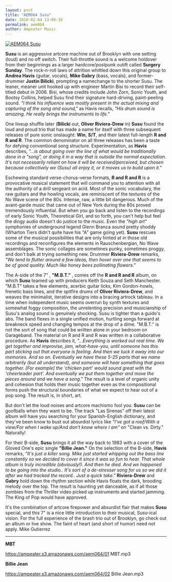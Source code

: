 ```yaml
---
layout: post
title: "AEM064 Susu"
date: 2010-02-04 13:00:18
permalink: aem064
author: Ampeater Music
---
```

[![AEM064 Susu](https://ampeater.s3.amazonaws.com/aem064/Susu.jpg)](https://ampeater.s3.amazonaws.com/aem064/Susu.jpg)

**Susu** is an aggressive artcore machine out of Brooklyn with one setting (loud) and no off switch. Their full-throttle sound is a welcome holdover from their beginnings as a larger hardcore/postpunk outift called **Surgery Sunday**. The rock-n-roll laws of attrition whittled down this original group to **Andrea Havis** (guitar, vocals), **Mike Gabry** (bass, vocals), and former-drummer **Justin Bilicki**, prompting a namechange to the shorter Susu. The leaner, meaner unit hooked up with engineer Martin Bisi to record their self-titled debut in 2006. Bisi, whose credits include John Zorn, Sonic Youth, and Bootsy Collins, helped Susu find their signature hard-driving, paint-peeling sound. _"I think his influence was mostly present in the actual mixing and capturing of the song and sound,"_ as Havis recalls, _"His drum sound is amazing. He really brings the instruments to life."_

<!-- more -->

One lineup shuffle later (**Bilicki** out, **Oliver Riviera-Drew** in) **Susu** found the loud and proud trio that has made a name for itself with three subsequent releases of pure sonic onslaught: **Win**, **S/T**, and their latest full-length **R and R and R**. The common denominator on all three releases has been a taste for defying conventional song structure. Experimentation, as **Havis** describes, _"...is about going over the line of what would be traditionally done in a "song", or doing it in a way that is outside the normal expectation. It's not necessarily reliant on how it will be received/perceived, but chosen because collectively we (Susu) all enjoy it, or it moves us to build upon it."_

Eschewing standard verse-chorus-verse formats, **R and R and R** is a provocative musical statement that will command you to attention with all the authority of a drill sergeant on acid. Most of the sonic vocabulary, the raw guitars and the howling vocals, are reminiscent of the textures of the No Wave scene of the 80s. Intense, raw, a little bit dangerous. Much of the avant-garde music that came out of New York during the 80s proved tremendously influential. But when you go back and listen to the recordings of early Sonic Youth, Theoretical Girl, and so forth, you can't help but feel the dingy audio doesn't do justice to the music. Even the _"high art"_ symphonies of underground legend Glenn Branca sound pretty shoddy (Wharton Tiers didn't quite have his "A" game going yet). **Susu** rescues some of the musical possibilities that are only hinted at in those old recordings and reconfigures the elements in Rauschenbergian, No Wave assemblages. The sonic collages are sometimes punky, sometimes proggy, and don't balk at trying something new. Drummer **Riviera-Drew** remarks, _"We tend to flutter around a few ideas, then hover over one that seems to be of good quality. Much like honey bees pollinating flowers."_

The A-side of the 7" , **"M.B.T."** , comes off the **R and R and R** album, on which **Susu** teamed up with producers Keith Souza and Seth Manchester. "M.B.T" takes a few elements, acerbic guitar licks, Kim Gordon-howls, frenetic bass lines, and the spitfire drums of **Oliver Riviera-Drew**, and weaves the minimalist, iterative designs into a bracing artrock tableau. In a time when independent music seems overrun by synth textures and somewhat foggy composition, the unrelenting precision and musicianship of Susu's analog sound is genuinely shocking. Susu is tighter than a guido's abs. The band flexes in a single unified motion, hurtling songs forward at breakneck speed and changing tempos at the drop of a dime. "M.B.T." is not the sort of song that could be written alone in your bedroom on Garageband. The material on R and R and R was written in a collaborative procedure. As **Havis** describes it, _"...Everything is worked out real time. We get together and improvise, jam, what-have-you, until someone has this part sticking out that everyone is feeling. And then we tuck it away into our memories. And so on. Eventually we have these 5-25 parts that we name arbitrarily (but all understand), and someone will hear something that goes together. \[For example\] the 'chicken part' would sound great with the 'cheerleader part'. And eventually we put them together and move the pieces around and we have a song."_ The result is a level of organic unity and cohesion that holds their music together even as the compositional forms push the structural boundaries of what we expect to hear out of a pop song. The result is, in short, art.

But don't let the loud noises and artcore machismo fool you. **Susu** can be goofballs when they want to be. The track "Las Sirenas" off their latest album will have you searching for your Spanish-English dictionary, and they've been know to bust out absurdist lyrics like _"I've got a roof/With a view/For when I wake up/And don't know where I am"_ on "Clean vs. Dirty." Naturally!

For their B-side, **Susu** brings it all the way back to 1983 with a cover of the Gloved One's epic single **"Billie Jean."** On the selection of the B-side, **Havis** remarks, _"It's just a killer song. Mike just started whipping out the bass line constantly so we decided to cover it since it was so fun to hear. That whole album is truly incredible (obviously!). And then he died. And we happened to be going into the studio.. It's sort of a de-stresser song for us so we did it after we had tracked the record.. Just a quick take."_ **Riviera-Drew** and **Gabry** hold down the rhythm section while Havis floats the dark, brooding melody over the top. The result is haunting yet danceable, as if all those zombies from the Thriller video picked up instruments and started jamming. The King of Pop would have approved.

It's the combination of artcore firepower and absurdist flair that makes **Susu** special, and this 7" is a nice little introduction to their musical, Susu-ical vision. For the full experience of the brash trio out of Brooklyn, go check out an album or live show. The faint of heart (and short of humor) need not apply. Mike Gutierrez

---

**MBT**

https://ampeater.s3.amazonaws.com/aem064/01 MBT.mp3

**Billie Jean**

https://ampeater.s3.amazonaws.com/aem064/02 Billie Jean.mp3

